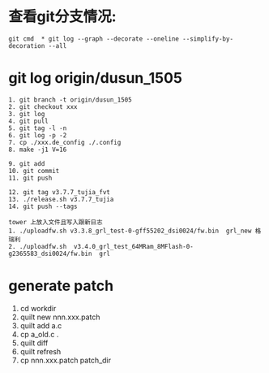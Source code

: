 # 查看git分支情况:  
	git cmd  * git log --graph --decorate --oneline --simplify-by-decoration --all  

# git log origin/dusun_1505  
	1. git branch -t origin/dusun_1505  
	2. git checkout xxx  
	3. git log  
	4. git pull  
	5. git tag -l -n  
	6. git log -p -2  
	7. cp ./xxx.de_config ./.config  
	8. make -j1 V=16  

	9. git add  
	10. git commit  
	11. git push  

	12. git tag v3.7.7_tujia_fvt  
	13. ./release.sh v3.7.7_tujia  
	14. git push --tags  

	tower 上放入文件且写入跟新日志  
	1. ./uploadfw.sh v3.3.8_grl_test-0-gff55202_dsi0024/fw.bin  grl_new 格瑞利  
	2. ./uploadfw.sh  v3.4.0_grl_test_64MRam_8MFlash-0-g2365583_dsi0024/fw.bin  grl  

# generate patch   
  1. cd workdir  
  2. quilt new nnn.xxx.patch  
  3. quilt add a.c  
  4. cp a_old.c .  
  5. quilt diff  
  6. quilt refresh  
  7. cp nnn.xxx.patch patch_dir 


